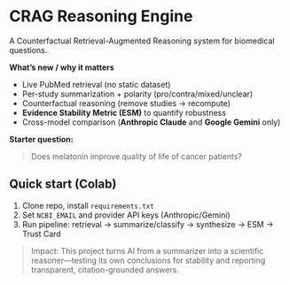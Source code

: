 # CRAG Reasoning Engine

A Counterfactual Retrieval-Augmented Reasoning system for biomedical questions.

**What’s new / why it matters**
- Live PubMed retrieval (no static dataset)
- Per-study summarization + polarity (pro/contra/mixed/unclear)
- Counterfactual reasoning (remove studies → recompute)
- **Evidence Stability Metric (ESM)** to quantify robustness
- Cross-model comparison (**Anthropic Claude** and **Google Gemini** only)

**Starter question:**  
> Does melatonin improve quality of life of cancer patients?

## Quick start (Colab)
1. Clone repo, install `requirements.txt`
2. Set `NCBI_EMAIL` and provider API keys (Anthropic/Gemini)
3. Run pipeline: retrieval → summarize/classify → synthesize → ESM → Trust Card

> Impact: This project turns AI from a summarizer into a scientific reasoner—testing its own conclusions for stability and reporting transparent, citation-grounded answers.
